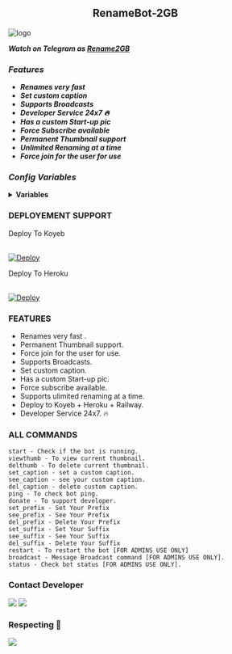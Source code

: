 <h2 align="center">
    RenameBot-2GB
</h2>

<img src="https://envs.sh/RQS.jpg" alt="logo" target="/blank">

_**Watch on Telegram as [Rename2GB](https://t.me/rename2GBbot)**_

### _Features_
<b><i>
- Renames very fast
- Set custom caption
- Supports Broadcasts
- Developer Service 24x7 🔥
- Has a custom Start-up pic
- Force Subscribe available
- Permanent Thumbnail support
- Unlimited Renaming at a time
- Force join for the user for use
</b></i>

### _Config Variables_

<details><summary><b>Variables</summary></b></summary>

* [`API_ID`] - _**From  <a href='https://my.telegram.org/'>Telegram Auth**_</a>
* [`API_HASH`] - _**From <a href='https://my.telegram.org/'>Telegram Auth**_</a>
* [`BOT_TOKEN`] - _**From <a href='https://t.me/botfather'>BotFather**_</a>
* [`ADMIN`] - **_Admin user id_**
* [`DB_URL`] - _**Your<a href='https://cloud.mongodb.com/'> MongoDB Url**_</a>
* [`DB_NAME`] - _**Your <a href='https://cloud.mongodb.com/'>MongoDB database Name**_</a> _`Optional`_
* [`LOG_CHANNEL`] - _**Bot Log Channel. Id startswith -100**_
* [`FORCE_SUB`] - _**Force Sub Channel without @**_ _`Optional`_
* [`START_PIC`] - _**Start message photo**_ _`Optional`_
</details>

### DEPLOYEMENT SUPPORT

<summary>Deploy To Koyeb</summary>
<p>
<br>                 
<a target="/blank" href="https://app.koyeb.com/deploy?type=git&repository=github.com/JishuDeveloper/Rename-Bot-2GB&branch=main&name=rename-bot-2gb" >
  <img src="https://www.koyeb.com/static/images/deploy/button.svg" alt="Deploy">
</a>
</p>


<summary>Deploy To Heroku</summary>
<p>
<br>
<a href="[![Deploy to Koyeb](https://www.koyeb.com/static/images/deploy/button.svg)](https://app.koyeb.com/deploy?name=renamebot-2gb&repository=MyselfNeon%2FRenameBot-2GB&branch=main&builder=dockerfile&instance_type=free&regions=was&instances_min=0&autoscaling_sleep_idle_delay=300&env%5BAPI_HASH%5D=77a03481542a0175aaa33cfabfd38604&env%5BAPI_ID%5D=25923579&env%5BBOT_TOKEN%5D=7328553681%3AAAEqduHJMtavJhsF4CDKBOXxGlpjUhVXiDU&env%5BDB_URL%5D=mongodb%2Bsrv%3A%2F%2FMyselfNeon%3ACasper02an%40clusterneon.uuwmw.mongodb.net%2F%3FretryWrites%3Dtrue%26w%3Dmajority%26appName%3DClusterNeon&ports=8080%3Bhttp%3B%2F&hc_protocol%5B8080%5D=tcp&hc_grace_period%5B8080%5D=5&hc_interval%5B8080%5D=30&hc_restart_limit%5B8080%5D=3&hc_timeout%5B8080%5D=5&hc_path%5B8080%5D=%2F&hc_method%5B8080%5D=get)">
  <img src="https://www.herokucdn.com/deploy/button.svg" alt="Deploy">
</a>
</p>





### FEATURES
 - Renames very fast .
 - Permanent Thumbnail support.
 - Force join for the user for use.
 - Supports Broadcasts.
 - Set custom caption.
 - Has a custom Start-up pic.
 - Force subscribe available.
 - Supports ulimited renaming at a time.
 - Deploy to Koyeb + Heroku + Railway.
 - Developer Service 24x7. 🔥



### ALL COMMANDS

```
start - Check if the bot is running.
viewthumb - To view current thumbnail.
delthumb - To delete current thumbnail.
set_caption - set a custom caption.
see_caption - see your custom caption.
del_caption - delete custom caption.
ping - To check bot ping.
donate - To support developer.
set_prefix - Set Your Prefix
see_prefix - See Your Prefix
del_prefix - Delete Your Prefix
set_suffix - Set Your Suffix
see_suffix - See Your Suffix
del_suffix - Delete Your Suffix
restart - To restart the bot [FOR ADMINS USE ONLY]
broadcast - Message Broadcast command [FOR ADMINS USE ONLY].
status - Check bot status [FOR ADMINS USE ONLY].
```
<h3>Contact Developer</h3>

<a href="https://telegram.me/OnionXbot"><img src="https://img.shields.io/badge/-Contact%20Dev-blue.svg?style=for-the-badge&logo=Telegram"></a>
<a href="https://telegram.me/neonfiles"><img src="https://img.shields.io/badge/-Update%20Channel-blue.svg?style=for-the-badge&logo=Telegram"></a>

### Respecting 🌊

<a href="https://github.com/myselfneon"><img src="https://img.shields.io/badge/-Developer%20-red.svg?style=for-the-badge&logo=Github"></a>
<a href='https://github.com/myselfnron'></a>
